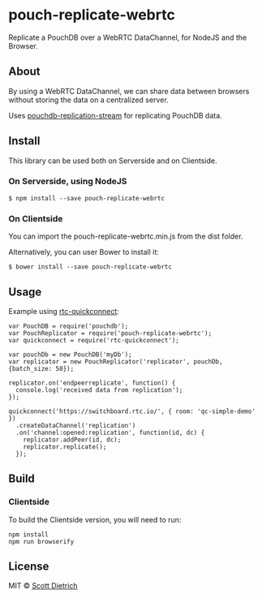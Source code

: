 #  pouch-replicate-webrtc

Replicate a PouchDB over a WebRTC DataChannel, for NodeJS and the Browser.

## About

By using a WebRTC DataChannel, we can share data between browsers without storing
the data on a centralized server.

Uses [pouchdb-replication-stream](https://github.com/nolanlawson/pouchdb-replication-stream)
for replicating PouchDB data.

## Install

This library can be used both on Serverside and on Clientside.

### On Serverside, using NodeJS

```
$ npm install --save pouch-replicate-webrtc
```

### On Clientside

You can import the pouch-replicate-webrtc.min.js from the dist folder.

Alternatively, you can user Bower to install it:
```
$ bower install --save pouch-replicate-webrtc
```

## Usage

Example using [rtc-quickconnect](https://github.com/rtc-io/rtc-quickconnect):

```
var PouchDB = require('pouchdb');
var PouchReplicator = require('pouch-replicate-webrtc');
var quickconnect = require('rtc-quickconnect');

var pouchDb = new PouchDB('myDb');
var replicator = new PouchReplicator('replicator', pouchDb, {batch_size: 50});

replicator.on('endpeerreplicate', function() {
  console.log('received data from replication');
});

quickconnect('https://switchboard.rtc.io/', { room: 'qc-simple-demo' })
  .createDataChannel('replication')
  .on('channel:opened:replication', function(id, dc) {
    replicator.addPeer(id, dc);
    replicator.replicate();
  });

```

## Build

### Clientside

To build the Clientside version, you will need to run:

```
npm install
npm run browserify
```

## License

MIT © [Scott Dietrich](http://minutestopost.com)

